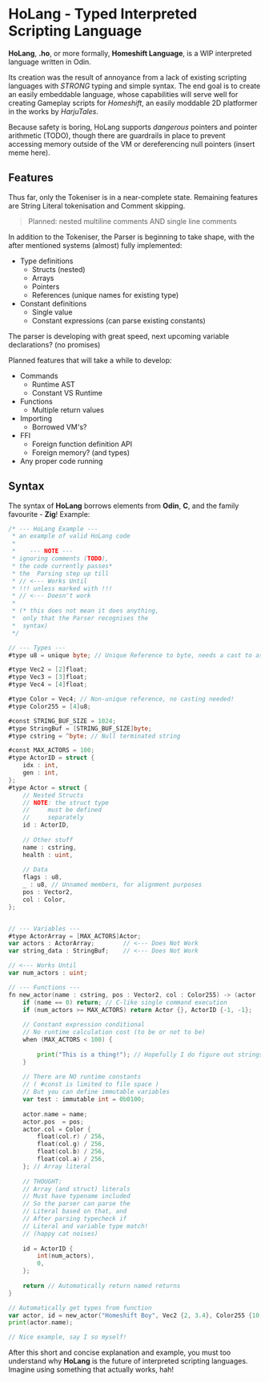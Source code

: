 # HoLang - Typed Interpreted Scripting Language

**HoLang**, **.ho**, or more formally, **Homeshift Language**,
is a WIP interpreted language written in Odin.

Its creation was the result of annoyance from a lack of existing scripting languages with *STRONG* typing and simple syntax. The end goal is to create an easily embeddable language, whose capabilities will serve well for creating Gameplay scripts for *Homeshift*, an easily moddable 2D platformer in the works by *HarjuTales*.

Because safety is boring, HoLang supports *dangerous* pointers and pointer arithmetic (TODO), though there are guardrails in place to prevent accessing memory outside of the VM or dereferencing null pointers (insert meme here).

## Features

Thus far, only the Tokeniser is in a near-complete state. Remaining features are String Literal tokenisation and Comment skipping.
> Planned: nested multiline comments AND single line comments

In addition to the Tokeniser, the Parser is beginning to take shape, with the after mentioned systems (almost) fully implemented:
- Type definitions
	- Structs (nested)
	- Arrays
	- Pointers
	- References (unique names for existing type)
- Constant definitions
	- Single value
	- Constant expressions (can parse existing constants)

The parser is developing with great speed, next upcoming variable declarations? (no promises)

Planned features that will take a while to develop:
- Commands
	- Runtime AST
	- Constant VS Runtime
- Functions
	- Multiple return values
- Importing
	- Borrowed VM's?
- FFI
	- Foreign function definition API
	- Foreign memory? (and types)
- Any proper code running


## Syntax
The syntax of **HoLang** borrows elements from **Odin**, **C**, and the family favourite - **Zig**!
Example:
```go
/* --- HoLang Example ---
 * an example of valid HoLang code
 * 
 *	  --- NOTE ---
 * ignoring comments (TODO),
 * the code currently passes*
 * the	Parsing step up till
 * // <--- Works Until
 * !!! unless marked with !!!
 * // <--- Doesn't work
 * 
 * (* this does not mean it does anything,
 *	only that the Parser recognises the
 *	syntax)
 */

// --- Types ---
#type u8 = unique byte; // Unique Reference to byte, needs a cast to assign <--->

#type Vec2 = [2]float;
#type Vec3 = [3]float;
#type Vec4 = [4]float;

#type Color = Vec4; // Non-unique reference, no casting needed!
#type Color255 = [4]u8;

#const STRING_BUF_SIZE = 1024;
#type StringBuf = [STRING_BUF_SIZE]byte;
#type cstring = ^byte; // Null terminated string

#const MAX_ACTORS = 100;
#type ActorID = struct {
	idx : int,
	gen : int,
};
#type Actor = struct {
	// Nested Structs
	// NOTE: the struct type
	//	   must be defined
	//	   separately
	id : ActorID,
	
	// Other stuff
	name : cstring,
	health : uint,
	
	// Data
	flags : u8,
	_ : u8, // Unnamed members, for alignment purposes
	pos : Vector2,
	col : Color,
};


// --- Variables ---
#type ActorArray = [MAX_ACTORS]Actor;
var actors : ActorArray;		// <--- Does Not Work
var string_data : StringBuf;	// <--- Does Not Work

// <--- Works Until
var num_actors : uint;

// --- Functions ---
fn new_actor(name : cstring, pos : Vector2, col : Color255) -> (actor : Actor, id : ActorID) {
	if (name == 0) return; // C-like single command execution
	if (num_actors >= MAX_ACTORS) return Actor {}, ActorID {-1, -1};
	
	// Constant expression conditional
	// No runtime calculation cost (to be or not to be)
	when (MAX_ACTORS < 100) {
		
		print("This is a thing!"); // Hopefully I do figure out strings...
	}
	
	// There are NO runtime constants
	// ( #const is limited to file space )
	// But you can define immutable variables
	var test : immutable int = 0b0100;
	
	actor.name = name;
	actor.pos  = pos;
	actor.col = Color {
		float(col.r) / 256,
		float(col.g) / 256,
		float(col.b) / 256,
		float(col.a) / 256,
	}; // Array literal
	
	// THOUGHT:
	// Array (and struct) literals
	// Must have typename included
	// So the parser can parse the
	// Literal based on that, and
	// After parsing typecheck if
	// Literal and variable type match!
	// (happy cat noises)
	
	id = ActorID {
		int(num_actors),
		0,
	};
	
	return // Automatically return named returns
}

// Automatically get types from function
var actor, id = new_actor("Homeshift Boy", Vec2 {2, 3.4}, Color255 {10, 200, 30, 255});
print(actor.name);

// Nice example, say I so myself!
```

After this short and concise explanation and example, you must too understand why **HoLang** is the future of interpreted scripting languages. Imagine using something that actually works, hah!